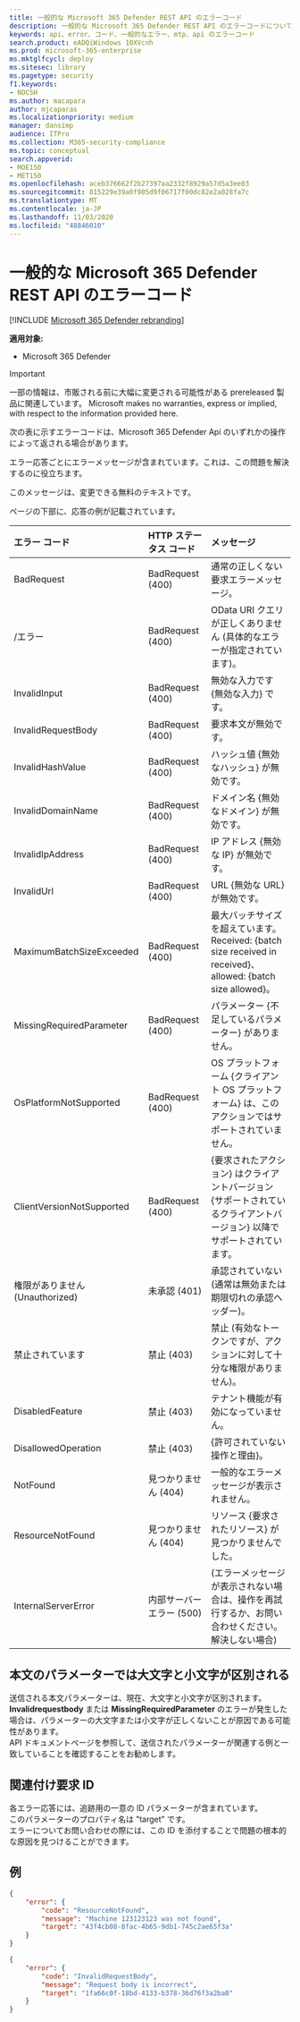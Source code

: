 ```yaml
---
title: 一般的な Microsoft 365 Defender REST API のエラーコード
description: 一般的な Microsoft 365 Defender REST API のエラーコードについて
keywords: api、error、コード、一般的なエラー、mtp、api のエラーコード
search.product: eADQiWindows 10XVcnh
ms.prod: microsoft-365-enterprise
ms.mktglfcycl: deploy
ms.sitesec: library
ms.pagetype: security
f1.keywords:
- NOCSH
ms.author: macapara
author: mjcaparas
ms.localizationpriority: medium
manager: dansimp
audience: ITPro
ms.collection: M365-security-compliance
ms.topic: conceptual
search.appverid:
- MOE150
- MET150
ms.openlocfilehash: aceb376662f2b27397aa2332f8929a57d5a3ee03
ms.sourcegitcommit: 815229e39a0f905d9f06717f00dc82e2a028fa7c
ms.translationtype: MT
ms.contentlocale: ja-JP
ms.lasthandoff: 11/03/2020
ms.locfileid: "48846010"
---
```

# <a name="common-microsoft-365-defender-rest-api-error-codes"></a>一般的な Microsoft 365 Defender REST API のエラーコード

[!INCLUDE [Microsoft 365 Defender rebranding](../includes/microsoft-defender.md)]


**適用対象:**
- Microsoft 365 Defender

>[!IMPORTANT] 
>一部の情報は、市販される前に大幅に変更される可能性がある prereleased 製品に関連しています。 Microsoft makes no warranties, express or implied, with respect to the information provided here.

次の表に示すエラーコードは、Microsoft 365 Defender Api のいずれかの操作によって返される場合があります。

エラー応答ごとにエラーメッセージが含まれています。これは、この問題を解決するのに役立ちます。

このメッセージは、変更できる無料のテキストです。

ページの下部に、応答の例が記載されています。

エラー コード |HTTP ステータス コード |メッセージ 
:---|:---|:---
BadRequest | BadRequest (400) | 通常の正しくない要求エラーメッセージ。
/エラー | BadRequest (400) | OData URI クエリが正しくありません (具体的なエラーが指定されています)。
InvalidInput | BadRequest (400) | 無効な入力です {無効な入力} です。
InvalidRequestBody | BadRequest (400) | 要求本文が無効です。
InvalidHashValue | BadRequest (400) | ハッシュ値 {無効なハッシュ} が無効です。
InvalidDomainName | BadRequest (400) | ドメイン名 {無効なドメイン} が無効です。
InvalidIpAddress | BadRequest (400) | IP アドレス {無効な IP} が無効です。
InvalidUrl | BadRequest (400) | URL {無効な URL} が無効です。
MaximumBatchSizeExceeded | BadRequest (400) | 最大バッチサイズを超えています。 Received: {batch size received in received}、allowed: {batch size allowed}。
MissingRequiredParameter | BadRequest (400) | パラメーター {不足しているパラメーター} がありません。
OsPlatformNotSupported | BadRequest (400) | OS プラットフォーム {クライアント OS プラットフォーム} は、このアクションではサポートされていません。
ClientVersionNotSupported | BadRequest (400) | {要求されたアクション} はクライアントバージョン {サポートされているクライアントバージョン} 以降でサポートされています。
権限がありません (Unauthorized) | 未承認 (401) | 承認されていない (通常は無効または期限切れの承認ヘッダー)。
禁止されています | 禁止 (403) | 禁止 (有効なトークンですが、アクションに対して十分な権限がありません)。
DisabledFeature | 禁止 (403) | テナント機能が有効になっていません。
DisallowedOperation | 禁止 (403) | {許可されていない操作と理由}。
NotFound | 見つかりません (404) | 一般的なエラーメッセージが表示されません。
ResourceNotFound | 見つかりません (404) | リソース {要求されたリソース} が見つかりませんでした。
InternalServerError | 内部サーバーエラー (500) | (エラーメッセージが表示されない場合は、操作を再試行するか、お問い合わせください。解決しない場合)

## <a name="body-parameters-are-case-sensitive"></a>本文のパラメーターでは大文字と小文字が区別される

送信される本文パラメーターは、現在、大文字と小文字が区別されます。
<br>**Invalidrequestbody** または **MissingRequiredParameter** のエラーが発生した場合は、パラメーターの大文字または小文字が正しくないことが原因である可能性があります。
<br>API ドキュメントページを参照して、送信されたパラメーターが関連する例と一致していることを確認することをお勧めします。

## <a name="correlation-request-id"></a>関連付け要求 ID

各エラー応答には、追跡用の一意の ID パラメーターが含まれています。
<br>このパラメーターのプロパティ名は "target" です。
<br>エラーについてお問い合わせの際には、この ID を添付することで問題の根本的な原因を見つけることができます。

## <a name="examples"></a>例

```json
{
    "error": {
        "code": "ResourceNotFound",
        "message": "Machine 123123123 was not found",
        "target": "43f4cb08-8fac-4b65-9db1-745c2ae65f3a"
    }
}
```


```json
{
    "error": {
        "code": "InvalidRequestBody",
        "message": "Request body is incorrect",
        "target": "1fa66c0f-18bd-4133-b378-36d76f3a2ba0"
    }
}
```

